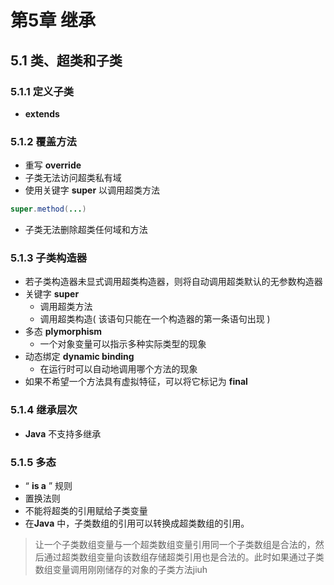 # 第5章 继承
## 5.1 类、超类和子类
### 5.1.1 定义子类
- **extends**
### 5.1.2 覆盖方法
- 重写 **override**
- 子类无法访问超类私有域
- 使用关键字 **super** 以调用超类方法
``` java
super.method(...)
```
- 子类无法删除超类任何域和方法
### 5.1.3 子类构造器
- 若子类构造器未显式调用超类构造器，则将自动调用超类默认的无参数构造器
- 关键字 **super**
	- 调用超类方法
	- 调用超类构造( 该语句只能在一个构造器的第一条语句出现 )
- 多态 **plymorphism** 
	-	一个对象变量可以指示多种实际类型的现象
- 动态绑定 **dynamic binding**
	- 在运行时可以自动地调用哪个方法的现象
- 如果不希望一个方法具有虚拟特征，可以将它标记为 **final**
### 5.1.4 继承层次
- **Java** 不支持多继承
### 5.1.5 多态
- “ **is a** ” 规则
- 置换法则
- 不能将超类的引用赋给子类变量
- 在**Java** 中，子类数组的引用可以转换成超类数组的引用。
> 让一个子类数组变量与一个超类数组变量引用同一个子类数组是合法的，然后通过超类数组变量向该数组存储超类引用也是合法的。此时如果通过子类数组变量调用刚刚储存的对象的子类方法jiuh
<!--stackedit_data:
eyJoaXN0b3J5IjpbNDE0MzIyNTk0LC04OTQ3MzUyNTQsLTEyNT
c0MzI3NzksLTQ5MDMzOTk3NSwtMzQxNzU3Nzg2LC0xNDEyMTY0
MjM5LC00NTE1OTEzNDgsMTY4MzQ5MjA5NywyMDcxODAxMjU3LD
Q5MjAxNzIzXX0=
-->